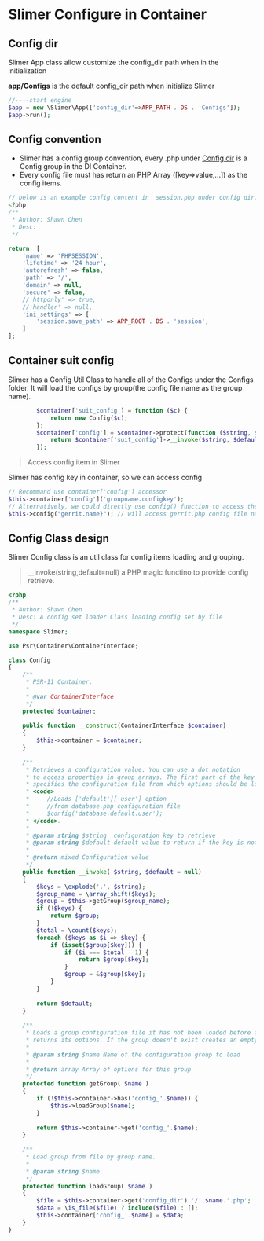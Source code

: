 # Slimer Configure in Container

## Config dir

Slimer App class allow customize the config_dir path when in the initialization

**app/Configs** is the default config_dir path when initialize Slimer

```PHP
//----start engine
$app = new \Slimer\App(['config_dir'=>APP_PATH . DS . 'Configs']);
$app->run();

```

## Config convention

- Slimer has a config group convention, every <name>.php under [Config dir](config?id=config-dir) is a Config group in the DI Container.
- Every config file must has return an PHP Array ([key=>value,...]) as the config items.

```PHP
// below is an example config content in  session.php under config dir.
<?php
/**
 * Author: Shawn Chen
 * Desc: 
 */

return  [
    'name' => 'PHPSESSION',
    'lifetime' => '24 hour',
    'autorefresh' => false,
    'path' => '/',
    'domain' => null,
    'secure' => false,
    //'httponly' => true,
    //'handler' => null,
    'ini_settings' => [
        'session.save_path' => APP_ROOT . DS . 'session',
    ]
];

```

## Container suit config

Slimer has a Config Util Class to handle all of the Configs under the Configs folder. It will load the configs by group(the config file name as the group name).

```PHP
        $container['suit_config'] = function ($c) {
            return new Config($c);
        };
        $container['config'] = $container->protect(function ($string, $default = null) use ($container) {
            return $container['suit_config']->__invoke($string, $default);
        });
```

> Access config item in Slimer

Slimer has config key in container, so we can access config
```PHP
// Recommand use container['config'] accessor
$this->container['config']('groupname.configkey');
// Alternatively, we could directly use config() function to access the config.
$this->config("gerrit.name}"); // will access gerrit.php config file name key in gerrit.php
```

## Config Class design

Slimer Config class is an util class for config items loading and grouping.

> __invoke(string,default=null) a PHP magic functino to provide config retrieve.

```PHP
<?php
/**
 * Author: Shawn Chen
 * Desc: A config set loader Class loading config set by file
 */
namespace Slimer;

use Psr\Container\ContainerInterface;

class Config
{
    /**
     * PSR-11 Container.
     *
     * @var ContainerInterface
     */
    protected $container;
    
    public function __construct(ContainerInterface $container)
    {
        $this->container = $container;
    }
    
    /**
     * Retrieves a configuration value. You can use a dot notation
     * to access properties in group arrays. The first part of the key
     * specifies the configuration file from which options should be loaded from
     * <code>
     *     //Loads ['default']['user'] option
     *     //from database.php configuration file
     *     $config('database.default.user');
     * </code>.
     *
     * @param string $string  configuration key to retrieve
     * @param string $default default value to return if the key is not found
     *
     * @return mixed Configuration value
     */
    public function __invoke( $string, $default = null)
    {
        $keys = \explode('.', $string);
        $group_name = \array_shift($keys);
        $group = $this->getGroup($group_name);
        if (!$keys) {
            return $group;
        }
        $total = \count($keys);
        foreach ($keys as $i => $key) {
            if (isset($group[$key])) {
                if ($i === $total - 1) {
                    return $group[$key];
                }
                $group = &$group[$key];
            }
        }
        
        return $default;
    }
    
    /**
     * Loads a group configuration file it has not been loaded before and
     * returns its options. If the group doesn't exist creates an empty one.
     *
     * @param string $name Name of the configuration group to load
     *
     * @return array Array of options for this group
     */
    protected function getGroup( $name )
    {
        if (!$this->container->has('config_'.$name)) {
            $this->loadGroup($name);
        }
        
        return $this->container->get('config_'.$name);
    }
    
    /**
     * Load group from file by group name.
     *
     * @param string $name
     */
    protected function loadGroup( $name )
    {
        $file = $this->container->get('config_dir').'/'.$name.'.php';
        $data = \is_file($file) ? include($file) : [];
        $this->container['config_'.$name] = $data;
    }
}

```